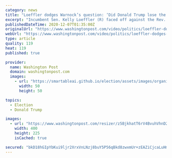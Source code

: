 ```yaml
---
category: news
title: "Loeffler dodges Warnock’s question: ‘Did Donald Trump lose the election?’"
excerpt: "Incumbent Sen. Kelly Loeffler (R) faced off against the Rev. Raphael Warnock (D) at a debate in Atlanta on Dec. 6."
publishedDateTime: 2020-12-07T01:35:00Z
originalUrl: "https://www.washingtonpost.com/video/politics/loeffler-dodges-warnocks-question-did-donald-trump-lose-the-election/2020/12/06/a2533adf-3601-4a44-bf0f-2de198de53e2_video.html"
webUrl: "https://www.washingtonpost.com/video/politics/loeffler-dodges-warnocks-question-did-donald-trump-lose-the-election/2020/12/06/a2533adf-3601-4a44-bf0f-2de198de53e2_video.html"
type: article
quality: 119
heat: 119
published: true

provider:
  name: Washington Post
  domain: washingtonpost.com
  images:
    - url: "https://smartableai.github.io/election/assets/images/organizations/washingtonpost.com-50x50.jpg"
      width: 50
      height: 50

topics:
  - Election
  - Donald Trump

images:
  - url: "https://www.washingtonpost.com/resizer/z5BjkhatT6rV4BvuhVhnD2X36i4=/400x225/d1i4t8bqe7zgj6.cloudfront.net/12-07-2020/t_f790417729ee4886a5bc30d0dc8fb6cd_name_loeffler_scaled.jpg"
    width: 400
    height: 225
    isCached: true

secured: "bkD18hGIpYbKui9ljr2XrxVnLNzj8buY5P56qBkd8zwxmUr+zEAZiCjcaLuHm6kaNOBmuAn0DsELse7MdOnpj8xnZI2bSY2sS/F4DIIygyVR77NiAmlQaRNQ6dRvl76QNZXYdHm4Ryj8+V77KtUAyOGFxroyFvq9yU/7JO8+u8pPOd7wieJ9fd8b71ERYpO6fMMp78KvHfPmiu7l3199npmZXIDUmJp/Q/FJMbtfKcQosJtkv7Q08a2qczwDUCSqePU0Fcf9IiVHDPd7mXfCY6ukCrJyqn7dnd/yAYMzzXJVWVQmLM0wXNPMCs+cQfSKWWVlKjZ/FMI6K93ebNRiHAfmkAzwjgvaTrq0ioBLN3k=;rpAnxi94s211MT/AmxBL/Q=="
---
```


